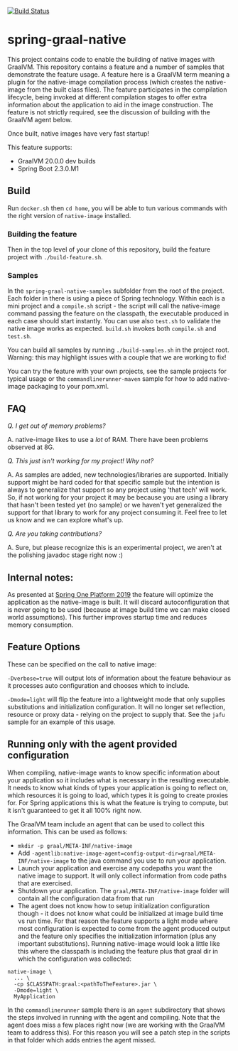 [![Build Status](https://ci.spring.io/api/v1/teams/spring-graal-native/pipelines/spring-graal-native/badge)](https://ci.spring.io/teams/spring-graal-native/pipelines/spring-graal-native)

# spring-graal-native

This project contains code to enable the building of native images with GraalVM.
This repository contains a feature and a number of samples that demonstrate the feature usage. A feature here is a GraalVM term meaning a plugin for the native-image compilation process (which creates the native-image from the built class files). The feature participates in the compilation lifecycle, being invoked at different compilation stages to offer extra information about the application to aid in the image construction. The feature is not strictly required, see the discussion of building with the GraalVM agent below.

Once built, native images have very fast startup!

This feature supports:

- GraalVM 20.0.0 dev builds
- Spring Boot 2.3.0.M1

## Build

Run `docker.sh` then `cd home`, you will be able to tun various commands with the right version of `native-image` installed.

### Building the feature
Then in the top level of your clone of this repository, build the feature project with `./build-feature.sh`.

### Samples 
In the `spring-graal-native-samples` subfolder from the root of the
project. Each folder in there is using a piece of Spring technology. Within each
is a mini project and a `compile.sh` script - the script will call the 
native-image command passing the feature on the classpath, the executable produced
in each case should start instantly. You can use also `test.sh` to validate the native
image works as expected. `build.sh` invokes both `compile.sh` and `test.sh`.

You can build all samples by running `./build-samples.sh` in the project root. Warning: this may highlight issues with a couple that we are working to fix!

You can try the feature with your own projects, see the sample projects for typical usage or the `commandlinerunner-maven` sample for how to add native-image packaging to your pom.xml. 

## FAQ

*Q. I get out of memory problems?*

A. native-image likes to use a _lot_ of RAM. There have been problems observed at 8G.


*Q. This just isn't working for my project! Why not?*

A. As samples are added, new technologies/libraries are supported. Initially support
might be hard coded for that specific sample but the intention is always to generalize
that support so any project using 'that tech' will work. So, if not working for
your project it may be because you are using a library that hasn't been tested
yet (no sample) or we haven't yet generalized the support for that library to
work for any project consuming it. Feel free to let us know and we can explore
what's up.

*Q. Are you taking contributions?*

A. Sure, but please recognize this is an experimental project, we aren't at the
   polishing javadoc stage right now :)

## Internal notes:

As presented at [Spring One Platform 2019](https://www.youtube.com/watch?v=OxS66Q26ykA) the feature will optimize the application as the native-image is built. It will discard autoconfiguration that is never going to be used (because at image build time we can make closed world assumptions). This further improves startup time and reduces memory consumption.

## Feature Options

These can be specified on the call to native image:

`-Dverbose=true` will output lots of information about the feature behaviour as it processes auto configuration and chooses which to include.

`-Dmode=light` will flip the feature into a lightweight mode that only supplies
substitutions and initialization configuration. It will no longer set reflection, resource or proxy data - relying on the project to supply that. See the `jafu` sample for an example of this usage.

## Running only with the agent provided configuration

When compiling, native-image wants to know specific information about your application so it includes what is necessary in the resulting executable. It needs to know what kinds of types your application is going to reflect on, which resources it is going to load, which types it is going to create proxies for. For Spring applications this is what the feature is trying to compute, but it isn't guaranteed to get it all 100% right now.

The GraalVM team include an agent that can be used to collect this information. This can be used as follows:

* `mkdir -p graal/META-INF/native-image`
* Add `-agentlib:native-image-agent=config-output-dir=graal/META-INF/native-image` to the java command you use to run your application.
* Launch your application and exercise any codepaths you want the native image to support. It will only collect information from code paths that are exercised.
* Shutdown your application. The `graal/META-INF/native-image` folder will contain all the configuration data from that run
* The agent does not know how to setup initialization configuration though - it does not know what could be initialized at
image build time vs run time. For that reason the feature supports a light mode where most configuration is expected
 to come from the agent produced output and the feature only specifies the initialization information (plus any important substitutions).
Running native-image would look a little like this where the classpath is including the feature plus that graal dir in which the configuration was collected:

```
native-image \
  ... \
  -cp $CLASSPATH:graal:<pathToTheFeature>.jar \
  -Dmode=light \
  MyApplication
```
In the `commandlinerunner` sample there is an `agent` subdirectory that shows the steps involved in running with the agent and compiling. Note that the agent does miss a few places right now (we are working with the GraalVM team to address this). For this reason you will see a patch step in the scripts in that folder which adds entries the agent missed.
